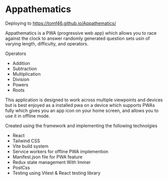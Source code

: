 # Appathematics

Deploying to https://tomf46.github.io/Appathematics/

Appathematics is a PWA (progressive web app) which allows you to race against the clock to answer randomly generated question sets usin of varying length, difficulty, and operators.

Operators
- Addition
- Subtraction
- Multiplication
- Division
- Powers
- Roots

This application is designed to work across multiple viewpoints and devices but is best enjoyed as a installed pwa on a device which supports PWAs fully which gives you an app icon on your home screen, and allows you to use it in offline mode.

Created using the  framework and implementing the following technolgies

- React
- Tailwind CSS
- Vite build system
- Service workers for offline PWA implemention
- Manifest.json file for PWA feature
- Redux state management With Immer
- PostCss
- Testing using Vitest & React testing library